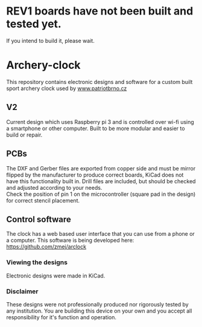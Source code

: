 # REV1 boards have not been built and tested yet.
If you intend to build it, please wait.

# Archery-clock
This repository contains electronic designs and software for a custom built sport archery clock used by www.patriotbrno.cz

## V2
Current design which uses Raspberry pi 3 and is controlled over wi-fi using a smartphone or other computer. Built to be more modular and easier to build or repair.

## PCBs
The DXF and Gerber files are exported from copper side and must be mirror flipped by the manufacturer to produce correct boards, KiCad does not have this functionality built in. Drill files are included, but should be checked and adjusted according to your needs.  
Check the position of pin 1 on the microcontroller (square pad in the design) for correct stencil placement.

## Control software  
The clock has a web based user interface that you can use from a phone or a computer. This software is being developed here:  
https://github.com/zmej/arclock

### Viewing the designs
Electronic designs were made in KiCad.

### Disclaimer
These designs were not professionally produced nor rigorously tested by any institution. You are building this device on your own and you accept all responsibility for it's function and operation.
